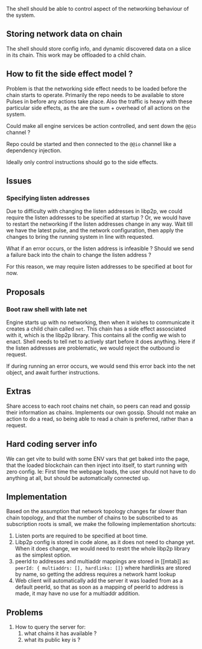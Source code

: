 The shell should be able to control aspect of the networking behaviour of the system.

## Storing network data on chain
The shell should store config info, and dynamic discovered data on a slice in its chain.
This work may be offloaded to a child chain.

## How to fit the side effect model ?
Problem is that the networking side effect needs to be loaded before the chain starts to operate.  Primarily the repo needs to be available to store Pulses in before any actions take place.  Also the traffic is heavy with these particular side effects, as the are the sum + overhead of all actions on the system.

Could make all engine services be action controlled, and sent down the `@@io` channel ?

Repo could be started and then connected to the `@@io` channel like a dependency injection.

Ideally only control instructions should go to the side effects.

## Issues
### Specifying listen addresses
Due to difficulty with changing the listen addresses in libp2p, we could require the listen addresses to be specified at startup ?  Or, we would have to restart the networking if the listen addresses change in any way.
Wait till we have the latest pulse, and the network configuration, then apply the changes to bring the running system in line with requested.

What if an error occurs, or the listen address is infeasible ?  Should we send a failure back into the chain to change the listen address ?

For this reason, we may require listen addresses to be specified at boot for now.

## Proposals
### Boot raw shell with late net
Engine starts up with no networking, then when it wishes to communicate it creates a child chain called `net`. This chain has a side effect assosciated with it, which is the libp2p library.  This contains all the config we wish to enact.  Shell needs to tell net to actively start before it does anything.  Here if the listen addresses are problematic, we would reject the outbound io request.

If during running an error occurs, we would send this error back into the net object, and await further instructions.

## Extras
Share access to each root chains net chain, so peers can read and gossip their information as chains.  Implements our own gossip.  Should not make an action to do a read, so being able to read a chain is preferred, rather than a request.

## Hard coding server info
We can get vite to build with some ENV vars that get baked into the page, that the loaded blockchain can then inject into itself, to start running with zero config.  Ie: First time the webpage loads, the user should not have to do anything at all, but should be automatically connected up.

## Implementation
Based on the assumption that network topology changes far slower than chain topology, and that the number of chains to be subscribed to as subscription roots is small, we make the following implementation shortcuts:
1. Listen ports are required to be specified at boot time.
2. Libp2p config is stored in code alone, as it does not need to change yet.  When it does change, we would need to restrt the whole libp2p library as the simplest option. 
3. peerId to addresses and multiaddr mappings are stored in [[mtab]] as: `peerId: { multiaddrs: [], hardlinks: []}` where hardlinks are stored by name, so getting the address requires a network hamt lookup
4. Web client will automatically add the server it was loaded from as a default peerId, so that as soon as a mapping of peerId to address is made, it may have no use for a multiaddr addition.


## Problems
1. How to query the server for:
	1. what chains it has available ?
	2. what its public key is ?